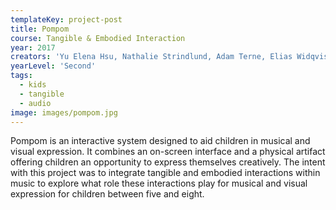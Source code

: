 ```yaml
---
templateKey: project-post
title: Pompom
course: Tangible & Embodied Interaction
year: 2017
creators: 'Yu Elena Hsu, Nathalie Strindlund, Adam Terne, Elias Widqvist'
yearLevel: 'Second'
tags:
  - kids
  - tangible
  - audio
image: images/pompom.jpg
---
```


Pompom is an interactive system designed to aid children in musical and visual expression. It combines an on-screen interface and a physical artifact offering children an opportunity to express themselves creatively. The intent with this project was to integrate tangible and embodied interactions within music to explore what role these interactions play for musical and visual expression for children between five and eight.

<MauVideo id="0_55o46d67" />

